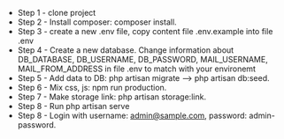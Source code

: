 - Step 1 - clone project
- Step 2 - Install composer: composer install.
- Step 3 - create a new .env file, copy content file .env.example into file .env
- Step 4 - Create a new database. Change information about DB_DATABASE, DB_USERNAME, DB_PASSWORD, MAIL_USERNAME, MAIL_FROM_ADDRESS in file .env to match with your environemt
- Step 5 - Add data to DB: php artisan migrate --> php artisan db:seed.
- Step 6 - Mix css, js: npm run production.
- Step 7 - Make storage link: php artisan storage:link.
- Step 8 - Run  php artisan serve
- Step 8 - Login with username: admin@sample.com, password: admin-password.



	
	

